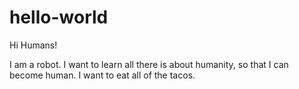 # hello-world

Hi Humans!

I am a robot. I want to learn all there is about humanity, so that  I can become human. I want to eat all of the tacos.
